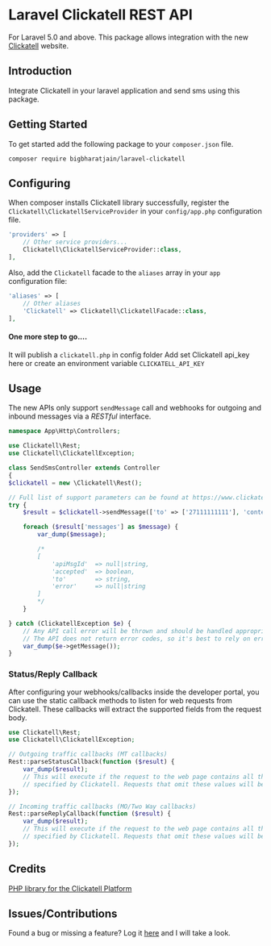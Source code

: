 # Laravel Clickatell REST API

For Laravel 5.0 and above. This package allows integration with the new [Clickatell](https://portal.clickatell.com) website.

## Introduction
Integrate Clickatell in your laravel application and send sms using this package.

## Getting Started
To get started add the following package to your `composer.json` file.

    composer require bigbharatjain/laravel-clickatell

## Configuring
When composer installs Clickatell library successfully, register the `Clickatell\ClickatellServiceProvider` in your `config/app.php` configuration file.

```php
'providers' => [
    // Other service providers...
    Clickatell\ClickatellServiceProvider::class,
],
```
Also, add the `Clickatell` facade to the `aliases` array in your `app` configuration file:

```php
'aliases' => [
    // Other aliases
    'Clickatell' => Clickatell\ClickatellFacade::class,
],
```
#### One more step to go....
It will publish a `clickatell.php` in config folder
Add set Clickatell api_key here or create an environment variable `CLICKATELL_API_KEY`

## Usage

The new APIs only support `sendMessage` call and webhooks for outgoing and inbound messages via a *RESTful* interface.

``` php
namespace App\Http\Controllers;

use Clickatell\Rest;
use Clickatell\ClickatellException;

class SendSmsController extends Controller
{
$clickatell = new \Clickatell\Rest();

// Full list of support parameters can be found at https://www.clickatell.com/developers/api-documentation/rest-api-request-parameters/
try {
    $result = $clickatell->sendMessage(['to' => ['27111111111'], 'content' => 'Message Content']);

    foreach ($result['messages'] as $message) {
        var_dump($message);

        /*
        [
            'apiMsgId'  => null|string,
            'accepted'  => boolean,
            'to'        => string,
            'error'     => null|string
        ]
        */
    }

} catch (ClickatellException $e) {
    // Any API call error will be thrown and should be handled appropriately.
    // The API does not return error codes, so it's best to rely on error descriptions.
    var_dump($e->getMessage());
}
```

### Status/Reply Callback

After configuring your webhooks/callbacks inside the developer portal, you can use the static callback methods to listen for web requests from Clickatell. These callbacks will extract the supported fields from the request body.

``` php
use Clickatell\Rest;
use Clickatell\ClickatellException;

// Outgoing traffic callbacks (MT callbacks)
Rest::parseStatusCallback(function ($result) {
    var_dump($result);
    // This will execute if the request to the web page contains all the values
    // specified by Clickatell. Requests that omit these values will be ignored.
});

// Incoming traffic callbacks (MO/Two Way callbacks)
Rest::parseReplyCallback(function ($result) {
    var_dump($result);
    // This will execute if the request to the web page contains all the values
    // specified by Clickatell. Requests that omit these values will be ignored.
});

```

## Credits

[PHP library for the Clickatell Platform](https://github.com/clickatell/clickatell-php)

## Issues/Contributions

Found a bug or missing a feature? Log it [here](https://github.com/bigbharatjain/clickatell/issues) and I will take a look.
